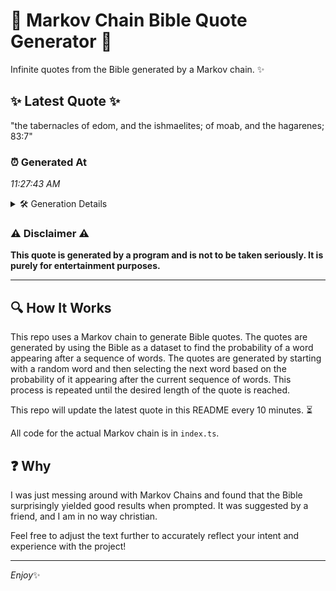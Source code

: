 # 📖 Markov Chain Bible Quote Generator 📖

Infinite quotes from the Bible generated by a Markov chain. ✨

## ✨ Latest Quote ✨
"the tabernacles of edom, and the ishmaelites; of moab, and the hagarenes; 83:7"

### ⏰ Generated At
*11:27:43 AM*

<details>
    <summary>🛠️ Generation Details</summary>
    <p>
        <strong>🌱 Seed:</strong> the<br>
        <strong>🔄 Iterations:</strong> 12<br>
        <strong>📜 Context History:</strong><br>[ the ]: tabernacles<br>[ the, tabernacles ]: of<br>[ the, tabernacles, of ]: edom,<br>[ the, tabernacles, of, edom, ]: and<br>[ the, tabernacles, of, edom,, and ]: the<br>[ the, tabernacles, of, edom,, and, the ]: ishmaelites;<br>[ tabernacles, of, edom,, and, the, ishmaelites; ]: of<br>[ of, edom,, and, the, ishmaelites;, of ]: moab,<br>[ edom,, and, the, ishmaelites;, of, moab, ]: and<br>[ and, the, ishmaelites;, of, moab,, and ]: the<br>[ the, ishmaelites;, of, moab,, and, the ]: hagarenes;<br>[ ishmaelites;, of, moab,, and, the, hagarenes; ]: 83:7<br>
    </p>
</details>

### ⚠️ Disclaimer ⚠️
**This quote is generated by a program and is not to be taken seriously. It is purely for entertainment purposes.**

---

## 🔍 How It Works

This repo uses a Markov chain to generate Bible quotes. The quotes are generated by using the Bible as a dataset to find the probability of a word appearing after a sequence of words. The quotes are generated by starting with a random word and then selecting the next word based on the probability of it appearing after the current sequence of words. This process is repeated until the desired length of the quote is reached.

This repo will update the latest quote in this README every 10 minutes. ⏳

All code for the actual Markov chain is in `index.ts`.

## ❓ Why

I was just messing around with Markov Chains and found that the Bible surprisingly yielded good results when prompted. 
It was suggested by a friend, and I am in no way christian.

Feel free to adjust the text further to accurately reflect your intent and experience with the project!

---

*Enjoy*✨
